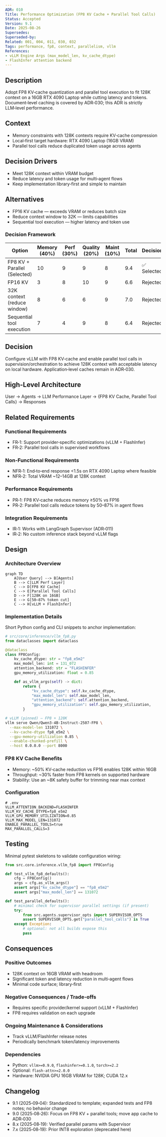 ```yaml
---
ADR: 010
Title: Performance Optimization (FP8 KV Cache + Parallel Tool Calls)
Status: Accepted
Version: 9.1
Date: 2025-08-26
Supersedes:
Superseded-by:
Related: 001, 004, 011, 030, 032
Tags: performance, fp8, context, parallelism, vllm
References:
- vLLM Engine Args (max_model_len, kv_cache_dtype)
- FlashInfer attention backend
---
```


## Description

Adopt FP8 KV‑cache quantization and parallel tool execution to fit 128K context on a 16GB RTX 4090 Laptop while cutting latency and tokens. Document‑level caching is covered by ADR‑030; this ADR is strictly LLM‑level performance.

## Context

- Memory constraints with 128K contexts require KV‑cache compression
- Local‑first target hardware: RTX 4090 Laptop (16GB VRAM)
- Parallel tool calls reduce duplicated token usage across agents

## Decision Drivers

- Meet 128K context within VRAM budget
- Reduce latency and token usage for multi‑agent flows
- Keep implementation library‑first and simple to maintain

## Alternatives

- FP16 KV cache — exceeds VRAM or reduces batch size
- Reduce context window to 32K — limits capabilities
- Sequential tool execution — higher latency and token use

### Decision Framework

| Option                          | Memory (40%) | Perf (30%) | Quality (20%) | Maint (10%) | Total | Decision      |
| --------------------------------| ------------ | ---------- | ------------- | ----------- | ----- | ------------- |
| FP8 KV + Parallel (Selected)    | 10           | 9          | 9             | 8           | 9.4   | ✅ Selected    |
| FP16 KV                         | 3            | 8          | 10            | 9           | 6.6   | Rejected      |
| 32K context (reduce window)     | 8            | 6          | 6             | 9           | 7.0   | Rejected      |
| Sequential tool execution       | 7            | 4          | 9             | 8           | 6.4   | Rejected      |

## Decision

Configure vLLM with FP8 KV‑cache and enable parallel tool calls in supervision/orchestration to achieve 128K context with acceptable latency on local hardware. Application‑level caches remain in ADR‑030.

## High-Level Architecture

User → Agents → LLM Performance Layer → {FP8 KV Cache, Parallel Tool Calls} → Responses

## Related Requirements

### Functional Requirements

- FR‑1: Support provider‑specific optimizations (vLLM + FlashInfer)
- FR‑2: Parallel tool calls in supervised workflows

### Non-Functional Requirements

- NFR‑1: End‑to‑end response <1.5s on RTX 4090 Laptop where feasible
- NFR‑2: Total VRAM ~12–14GB at 128K context

### Performance Requirements

- PR‑1: FP8 KV‑cache reduces memory ≥50% vs FP16
- PR‑2: Parallel tool calls reduce tokens by 50–87% in agent flows

### Integration Requirements

- IR‑1: Works with LangGraph Supervisor (ADR‑011)
- IR‑2: No custom inference stack beyond vLLM flags

## Design

### Architecture Overview

```mermaid
graph TD
    A[User Query] --> B[Agents]
    B --> C[LLM Perf Layer]
    C --> D[FP8 KV Cache]
    C --> E[Parallel Tool Calls]
    D --> F[128K on 16GB]
    E --> G[50–87% token cut]
    C --> H[vLLM + FlashInfer]
```

### Implementation Details

Short Python config and CLI snippets to anchor implementation:

```python
# src/core/inference/vllm_fp8.py
from dataclasses import dataclass

@dataclass
class FP8Config:
    kv_cache_dtype: str = "fp8_e5m2"
    max_model_len: int = 131_072
    attention_backend: str = "FLASHINFER"
    gpu_memory_utilization: float = 0.85

    def as_vllm_args(self) -> dict:
        return {
            "kv_cache_dtype": self.kv_cache_dtype,
            "max_model_len": self.max_model_len,
            "attention_backend": self.attention_backend,
            "gpu_memory_utilization": self.gpu_memory_utilization,
        }
```

```bash
# vLLM (pinned) — FP8 + 128K
vllm serve Qwen/Qwen3-4B-Instruct-2507-FP8 \
  --max-model-len 131072 \
  --kv-cache-dtype fp8_e5m2 \
  --gpu-memory-utilization 0.85 \
  --enable-chunked-prefill \
  --host 0.0.0.0 --port 8000
```

### FP8 KV Cache Benefits

- Memory: ~50% KV‑cache reduction vs FP16 enables 128K within 16GB
- Throughput: ~30% faster from FP8 kernels on supported hardware
- Stability: Use an ~8K safety buffer for trimming near max context

### Configuration

```env
# .env
VLLM_ATTENTION_BACKEND=FLASHINFER
VLLM_KV_CACHE_DTYPE=fp8_e5m2
VLLM_GPU_MEMORY_UTILIZATION=0.85
VLLM_MAX_MODEL_LEN=131072
ENABLE_PARALLEL_TOOLS=true
MAX_PARALLEL_CALLS=3
```

## Testing

Minimal pytest skeletons to validate configuration wiring:

```python
from src.core.inference.vllm_fp8 import FP8Config

def test_vllm_fp8_defaults():
    cfg = FP8Config()
    args = cfg.as_vllm_args()
    assert args["kv_cache_dtype"] == "fp8_e5m2"
    assert args["max_model_len"] == 131072

def test_parallel_defaults():
    # minimal check for supervisor parallel settings (if present)
    try:
        from src.agents.supervisor_opts import SUPERVISOR_OPTS
        assert SUPERVISOR_OPTS.get("parallel_tool_calls") is True
    except Exception:
        # optional: not all builds expose this
        pass
```

## Consequences

### Positive Outcomes

- 128K context on 16GB VRAM with headroom
- Significant token and latency reduction in multi‑agent flows
- Minimal code surface; library‑first

### Negative Consequences / Trade-offs

- Requires specific provider/kernel support (vLLM + FlashInfer)
- FP8 requires validation on each upgrade

### Ongoing Maintenance & Considerations

- Track vLLM/FlashInfer release notes
- Periodically benchmark token/latency improvements

### Dependencies

- Python: `vllm>=0.9.0`, `flashinfer>=0.1.0`, `torch>=2.2`
- Optional: `flash-attn>=2.0.0`
- Hardware: NVIDIA GPU 16GB VRAM for 128K; CUDA 12.x

## Changelog

- 9.1 (2025‑09‑04): Standardized to template; expanded tests and FP8 notes; no behavior change
- 9.0 (2025‑08‑26): Focus on FP8 KV + parallel tools; move app cache to ADR‑030
- 8.x (2025‑08‑19): Verified parallel params with Supervisor
- 7.x (2025‑08‑19): Prior INT8 exploration (deprecated here)
